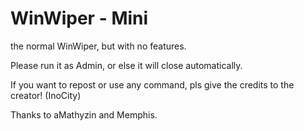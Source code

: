 # WinWiper - Mini
the normal WinWiper, but with no features.

Please run it as Admin, or else it will close automatically.



If you want to repost or use any command, pls give the credits to the creator! (InoCity)

Thanks to aMathyzin and Memphis.
